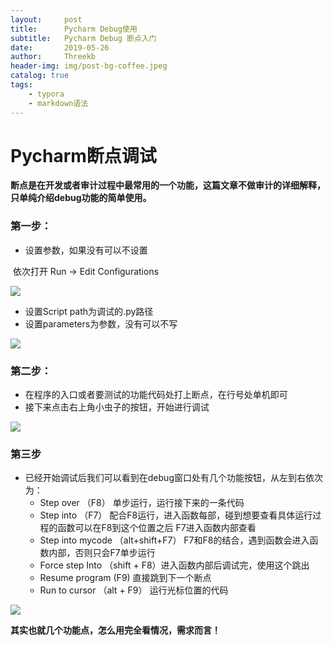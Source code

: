 ```yaml
---
layout:     post
title:      Pycharm Debug使用
subtitle:   Pycharm Debug 断点入门
date:       2019-05-26
author:     Threekb
header-img: img/post-bg-coffee.jpeg
catalog: true
tags:
    - typora
    - markdown语法
---
```


# Pycharm断点调试

**断点是在开发或者审计过程中最常用的一个功能，这篇文章不做审计的详细解释，只单纯介绍debug功能的简单使用。**



### 第一步：

* 设置参数，如果没有可以不设置

​       依次打开 Run -> Edit Configurations

![](https://threekb-1259310634.cos.ap-beijing.myqcloud.com/blog/1558851261(1).jpg)

* 设置Script path为调试的.py路径
* 设置parameters为参数，没有可以不写

![](https://threekb-1259310634.cos.ap-beijing.myqcloud.com/blog/1558851300(1).jpg)

### 第二步：

* 在程序的入口或者要测试的功能代码处打上断点，在行号处单机即可
* 接下来点击右上角小虫子的按钮，开始进行调试

![](https://threekb-1259310634.cos.ap-beijing.myqcloud.com/blog/1558851361(1).jpg)

### 第三步

* 已经开始调试后我们可以看到在debug窗口处有几个功能按钮，从左到右依次为：
  * Step over （F8）  单步运行，运行接下来的一条代码
  * Step into  （F7）  配合F8运行，进入函数每部，碰到想要查看具体运行过程的函数可以在F8到这个位置之后 F7进入函数内部查看
  * Step into mycode  （alt+shift+F7） F7和F8的结合，遇到函数会进入函数内部，否则只会F7单步运行
  * Force step Into （shift + F8）进入函数内部后调试完，使用这个跳出
  * Resume program (F9)  直接跳到下一个断点
  * Run to cursor （alt + F9） 运行光标位置的代码

![](https://threekb-1259310634.cos.ap-beijing.myqcloud.com/blog/1558851412(1).jpg)



**其实也就几个功能点，怎么用完全看情况，需求而言！**